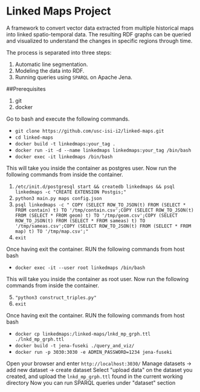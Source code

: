 # Linked Maps Project

A framework to convert vector data extracted from multiple historical maps into linked spatio-temporal data.
The resulting RDF graphs can be queried and visualized to understand the changes in specific regions through time.

The process is separated into three steps:

1. Automatic line segmentation.
2. Modeling the data into RDF.
3. Running queries using `SPARQL` on Apache Jena.

##Prerequisites 
1. git
2. docker

Go to bash and execute the following commands.
- `git clone https://github.com/usc-isi-i2/linked-maps.git`
- `cd linked-maps`
- `docker build -t linkedmaps:your_tag .`
- `docker run -it -d --name linkedmaps linkedmaps:your_tag /bin/bash`
- `docker exec -it linkedmaps /bin/bash`
    
This will take you inside the container as postgres user.
Now run the following commands from inside the container.

1. `/etc/init.d/postgresql start && createdb linkedmaps && psql linkedmaps -c "CREATE EXTENSION Postgis;"` 
2. `python3 main.py maps config.json `
3. `psql linkedmaps -c " COPY (SELECT ROW_TO_JSON(t) FROM (SELECT * FROM contain) t) TO '/tmp/contain.csv';COPY (SELECT ROW_TO_JSON(t) FROM (SELECT * FROM geom) t) TO '/tmp/geom.csv';COPY (SELECT ROW_TO_JSON(t) FROM (SELECT * FROM sameas) t) TO '/tmp/sameas.csv';COPY (SELECT ROW_TO_JSON(t) FROM (SELECT * FROM map) t) TO '/tmp/map.csv';"`
4. `exit` 

Once having exit the container. RUN the following commands from host bash

- `docker exec -it --user root linkedmaps /bin/bash `

This will take you inside the container as root user.
Now run the following commands from inside the container.

5. `"python3 construct_triples.py"`
6. `exit`

Once having exit the container. RUN the following commands from host bash
- `docker cp linkedmaps:/linked-maps/lnkd_mp_grph.ttl ./lnkd_mp_grph.ttl`
- `docker build -t jena-fuseki ./query_and_viz/`
- `docker run -p 3030:3030 -e ADMIN_PASSWORD=1234 jena-fuseki`

Open your browser and enter `http://localhost:3030/`
Manage datasets -> add new dataset -> create dataset
Select "upload data" on the dataset you created, and 
upload the `lnkd_mp_grph.ttl` found in the current working directory
Now you can run SPARQL queries under "dataset" section

